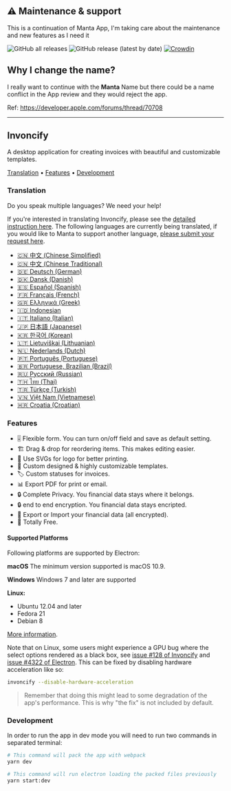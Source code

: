 ## ⚠️ Maintenance & support

This is a continuation of Manta App, I'm taking care about the maintenance and new features as I need it


![GitHub all releases](https://img.shields.io/github/downloads/AndresMorelos/Invoncify/total?style=for-the-badge)
![GitHub release (latest by date)](https://img.shields.io/github/downloads/AndresMorelos/Invoncify/latest/total?color=green&style=for-the-badge)
[![Crowdin](https://badges.crowdin.net/invoncify/localized.svg)](https://crowdin.com/project/invoncify)

## Why I change the name?

I really want to continue with the **Manta** Name but there could be a name conflict in the App review and they would reject the app.

Ref: https://developer.apple.com/forums/thread/70708

---------

## Invoncify


A desktop application for creating invoices with beautiful and customizable templates.

<a href="#translation">Translation</a> •
<a href="#features">Features</a> •
<a href="#development">Development</a>
<!-- <a href="#technologies">Technologies</a> • -->
<!-- <a href="#why">Why?</a> • -->
<!-- <a href="#goals">Goals</a> • -->
<!-- <a href="#faq">FAQ</a> • -->
<!-- <a href="#acknowledgement">Acknowledgement</a> -->

### Translation

Do you speak multiple languages? We need your help!

If you're interested in translating Invoncify, please see the [detailed instruction here](https://github.com/AndresMorelos/InvoncifyReleases/wiki/Translating-Invoncify).
The following languages are currently being translated, if you would like to Manta to support another language, [please submit your request here](https://github.com/AndresMorelos/InvoncifyReleases/issues/1).

* [🇨🇳 中文 (Chinese Simplified)](https://crowdin.com/project/invoncify/zh-CN)
* [🇨🇳 中文 (Chinese Traditional)](https://crowdin.com/project/invoncify/zh-TW)
* [🇩🇪 Deutsch (German)](https://crowdin.com/project/invoncify/de)
* [🇩🇰 Dansk (Danish)](https://crowdin.com/project/invoncify/da)
* [🇪🇸 Español (Spanish)](https://crowdin.com/project/invoncify/es-ES)
* [🇫🇷 Français (French)](https://crowdin.com/project/invoncify/fr)
* [🇬🇷 Ελληνικά (Greek)](https://crowdin.com/project/invoncify/el)
* [🇮🇩 Indonesian](https://crowdin.com/project/invoncify/id)
* [🇮🇹 Italiano (Italian)](https://crowdin.com/project/invoncify/it)
* [🇯🇵 日本語 (Japanese)](https://crowdin.com/project/invoncify/ja)
* [🇰🇷 한국어 (Korean)](https://crowdin.com/project/invoncify/ko)
* [🇱🇹 Lietuviškai (Lithuanian)](https://crowdin.com/project/invoncify/lt)
* [🇳🇱 Nederlands (Dutch)](https://crowdin.com/project/invoncify/nl)
* [🇵🇹 Português (Portuguese)](https://crowdin.com/project/invoncify/pt-PT)
* [🇧🇷 Portuguese, Brazilian (Brazil)](https://crowdin.com/project/invoncify/pt-BR)
* [🇷🇺 Русский (Russian)](https://crowdin.com/project/invoncify/ru)
* [🇹🇭 ไทย (Thai)](https://crowdin.com/project/invoncify/th)
* [🇹🇷 Türkçe (Turkish)](https://crowdin.com/project/invoncify/tr)
* [🇻🇳 Việt Nam (Vietnamese)](https://crowdin.com/project/invoncify/vi)
* [🇭🇷 Croatia (Croatian)](https://crowdin.com/project/invoncify/hr)

### Features
* 🎚 Flexible form. You can turn on/off field and save as default setting.
* 🏗 Drag & drop for reordering items. This makes editing easier.
* 📐 Use SVGs for logo for better printing.
* 🎨  Custom designed & highly customizable templates.
* 🏷 Custom statuses for invoices.
* 📊 Export PDF for print or email.
* 🔒 Complete Privacy. You financial data stays where it belongs.
* 🔒 end to end encryption. You financial data stays encripted.
* 🔄 Export or Import your financial data (all encrypted).
* 💯 Totally Free.

#### Supported Platforms
Following platforms are supported by Electron:

**macOS**
The minimum version supported is macOS 10.9.

**Windows**
Windows 7 and later are supported

**Linux:**

- Ubuntu 12.04 and later
- Fedora 21
- Debian 8

[More information](https://www.electronjs.org/docs/latest/tutorial/support#supported-platforms).

Note that on Linux, some users might experience a GPU bug where the select options rendered as a black box, see [issue #128 of Invoncify](https://github.com/hql287/Manta/pull/128) and [issue #4322 of Electron](https://github.com/electron/electron/issues/4322). This can be fixed by disabling hardware acceleration like so:

```sh
invoncify --disable-hardware-acceleration
```

> Remember that doing this might lead to some degradation of the app's performance. This is why "the fix" is not included by default.


### Development

In order to run the app in dev mode you will need to run two commands in separated terminal:

```bash
# This command will pack the app with webpack
yarn dev
```

```bash
# This command will run electron loading the packed files previously
yarn start:dev
```